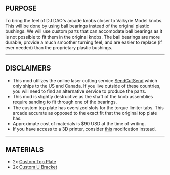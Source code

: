 ## PURPOSE
To bring the feel of DJ DAO's arcade knobs closer to Valkyrie Model knobs. This will be done by using ball bearings instead of the original plastic bushings. We will use custom parts that can accomodate ball bearings as it is not possible to fit them in the original knobs. The ball bearings are more durable, provide a much smoother turning feel, and are easier to replace (if ever needed) than the proprietary plastic bushings.

---

## DISCLAIMERS
- This mod utilizes the online laser cutting service [SendCutSend](https://sendcutsend.com/) which only ships to the US and Canada. If you live outside of these countries, you will need to find an alternative service to produce the parts.
- This mod is slightly destructive as the shaft of the knob assemblies require sanding to fit through one of the bearings.
- The custom top plate has oversized slots for the torque limiter tabs. This arcade accurate as opposed to the exact fit that the original top plate has.
- Approximate cost of materials is $90 USD at the time of writing.
- If you have access to a 3D printer, consider [this](https://github.com/arkeet/svre9-knob-mod) modifcation instead.

---

## MATERIALS
- 2x [Custom Top Plate](./top_plate/ORDERING.md)
- 2x [Custom U Bracket](./u_bracket/ORDERING.md)
